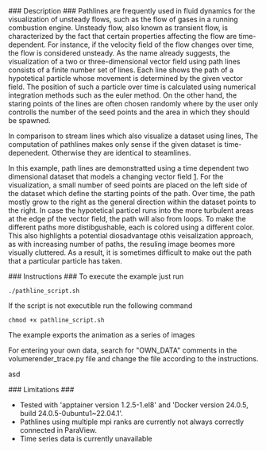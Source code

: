 <div id="description" outline_label="Description" outline_indent="0" markdown="1">
### Description ###
Pathlines are frequently used in fluid dynamics for the visualization of unsteady flows, such as the flow of gases in a running combustion engine.
Unsteady flow, also known as transient flow, is characterized by the fact that certain properties affecting the flow are time-dependent.
For instance, if the velocity field of the flow changes over time, the flow is considered unsteady.
As the name already suggests, the visualization of a two or three-dimensional vector field using path lines consists of a finite number set of lines.
Each line shows the path of a hypotetical particle whose movement is determined by the given vector field.
The position of such a particle over time is calculated using numerical integration methods such as the euler method.
On the other hand, the staring points of the lines are often chosen randomly where by the user only controlls the number of the seed points and the area in which they should be spawned.

In comparison to stream lines which also visualize a dataset using lines, 
The computation of pathlines makes only sense if the given dataset is time-depenedent.
Otherwise they are identical to steamlines.

In this example, path lines are demonstratted using a time dependent two dimensional dataset that models a changing vector field [1](#reference_dataset).
For the visualization, a small number of seed points are placed on the left side of the dataset which define the starting points of the path.
Over time, the path mostly grow to the right as the general direction within the dataset points to the right.
In case the hypotetical particel runs into the more turbulent areas at the edge pf the vector field, the path will also from loops.
To make the different paths more distibgushable, each is colored using a different color.
This also highlights a potential diosadvantage othis veisalization approach, as with increasing number of paths, the resuling image beomes more visually cluttered.
As a result, it is sometimes difficult to make out the path that a particular particle has taken.
</div>
<div id="instructions" outline_label="Instructions" outline_indent="0" markdown="1">
### Instructions ###
To execute the example just run

```
./pathline_script.sh
```

If the script is not executible run the following command

```
chmod +x pathline_script.sh
```

The example exports the animation as a series of images

For entering your own data, search for "OWN_DATA" comments in the volumerender_trace.py file and change the file according to the instructions.

asd
</div>
<div id="limitations" outline_label="Limitations" outline_indent="0" markdown="1">
### Limitations ###

- Tested with 'apptainer version 1.2.5-1.el8' and 'Docker version 24.0.5, build 24.0.5-0ubuntu1~22.04.1'.
- Pathlines using multiple mpi ranks are currently not always correctly connected in ParaView.
- Time series data is currently unavailable

</div>
